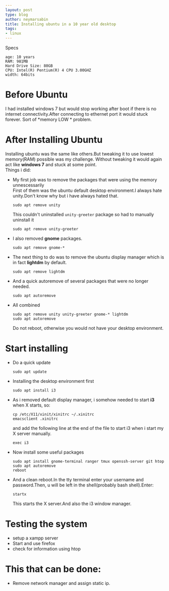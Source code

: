 ```yaml
---
layout: post
type: blog
author: neymarsabin
title: Installing ubuntu in a 10 year old desktop 
tags: 
- linux
---
```


Specs

    age: 10 years 
    RAM: 981MB
    Hard Drive Size: 80GB
    CPU: Intel(R) Pentium(R) 4 CPU 3.00GHZ
    width: 64bits

<!--more-->
# Before Ubuntu

I had installed windows 7 but would stop working after boot if there is no internet connectivity.After connecting to ethernet port it would stuck forever. Sort of \*memory LOW \* problem.


# After Installing Ubuntu

Installing ubuntu was the same like others.But tweaking it to use lowest memory(RAM) possible was my challenge.
Without tweaking it would again act like **windows 7** and stuck at some point.   
Things i did: 

-   My first job was to remove the packages that were using the memory unnescessarily   
    First of them was the ubuntu default desktop environment.I always hate unity.Don't know why but i have always hated that.
    
        sudo apt remove unity
    
    This couldn't uninstalled `unity-greeter` package so had to manually uninstall it
    
        sudo apt remove unity-greeter

-   I also removed **gnome** packages.
    
        sudo apt remove gnome-*

-   The next thing to do was to remove the ubuntu display manager which is in fact **lightdm** by default.
    
        sudo apt remove lightdm

-   And a quick autoremove of several packages that were no longer needed.
    
        sudo apt autoremove

-   All combined 
    
        sudo apt remove unity unity-greeter gnome-* lightdm 
        sudo apt autoremove
    
    <div class="important">
    Do not reboot, otherwise you would not have your desktop environment.
    
    </div>


# Start installing

-   Do a quick update 
    
        sudo apt update

-   Installing the desktop environment first
    
        sudo apt install i3
-   As i removed default display manager, i somehow needed to start **i3** when X starts, so:
    
        cp /etc/X11/xinit/xinitrc ~/.xinitrc
        emacsclient .xinitrc
    
    and add the following line at the end of the file to start i3 when i start my X server manually.
    
        exec i3
-   Now install some useful packages
    
        sudo apt install gnome-terminal ranger tmux openssh-server git htop
        sudo apt autoremove
        reboot
-   And a clean reboot.In the tty terminal enter your username and password.Then, u will be left in the shell(probably bash shell).Enter: 
    
        startx
    
    This starts the X server.And also the i3 window manager.


# Testing the system

-   setup a xampp server
-   Start and use firefox
-   check for information using htop


# This that can be done:

-   Remove network manager and assign static ip.
